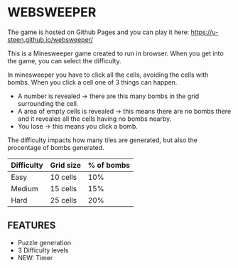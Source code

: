 # WEBSWEEPER

The game is hosted on Github Pages and you can play it here: https://u-steen.github.io/websweeper/

This is a Minesweeper game created to run in browser. When you get into the game, you can select the difficulty.

In minesweeper you have to click all the cells, avoiding the cells with bombs. When you click a cell one of 3 things can happen.

- A number is revealed -> there are this many bombs in the grid surrounding the cell.
- A area of empty cells is revealed -> this means there are no bombs there and it reveales all the cells having no bombs nearby.
- You lose -> this means you click a bomb.

The difficulty impacts how many tiles are generated, but also the procentage of bombs generated.

| Difficulty | Grid size | % of bombs |
| ---------- | --------- | ---------- |
| Easy       | 10 cells  | 10%        |
| Medium     | 15 cells  | 15%        |
| Hard       | 25 cells  | 20%        |

## FEATURES

- Puzzle generation
- 3 Difficulty levels
- NEW: Timer

